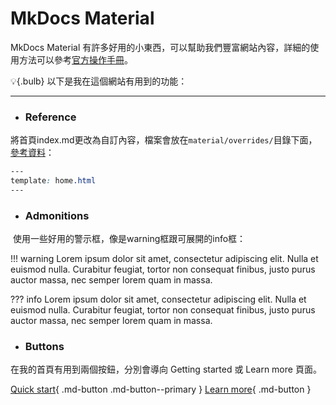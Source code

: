 

# MkDocs Material

MkDocs Material 有許多好用的小東西，可以幫助我們豐富網站內容，詳細的使用方法可以參考[官方操作手冊](https://squidfunk.github.io/mkdocs-material/)。

:bulb:{.bulb} 以下是我在這個網站有用到的功能：

 ---

- ### Reference

將首頁index.md更改為自訂內容，檔案會放在`material/overrides/`目錄下面，[參考資料](https://squidfunk.github.io/mkdocs-material/reference/)：

```css
---
template: home.html
---
```

- ### Admonitions

 使用一些好用的警示框，像是warning框跟可展開的info框：

!!! warning 
    Lorem ipsum dolor sit amet, consectetur adipiscing elit. Nulla et
    euismod nulla. Curabitur feugiat, tortor non consequat finibus, justo
    purus auctor massa, nec semper lorem quam in massa.

??? info
    Lorem ipsum dolor sit amet, consectetur adipiscing elit. Nulla et euismod
    nulla. Curabitur feugiat, tortor non consequat finibus, justo purus auctor
    massa, nec semper lorem quam in massa.

- ### Buttons

在我的首頁有用到兩個按鈕，分別會導向 Getting started 或 Learn more 頁面。

[Quick start](../getting-started.md){ .md-button .md-button--primary } [Learn more](#){ .md-button }